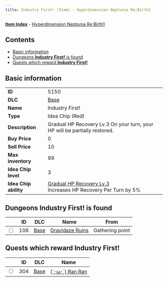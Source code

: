 ```yaml
---
title: Industry First! (Item) - Hyperdimension Neptunia Re;Birth1
---
```


[**Item Index**](/neptunia/rb1/item/index.html) - [Hyperdimension Neptunia Re;Birth1](/neptunia/rb1)

## Contents

- [Basic information](#basic-information)
- [Dungeons **Industry First!** is found](#dungeons-industry-first-is-found)
- [Quests which reward **Industry First!**](#quests-which-reward-industry-first)

## Basic information

|   |   |
| -- | -- |
| **ID** | 5150 |
| **DLC** | [Base](/neptunia/rb1/dlc/1-base.html) |
| **Name** | Industry First! |
| **Type** | Idea Chip (Red) |
| **Description** | Gradual HP Recovery Lv.3 On your turn, your HP will be partially restored. |
| **Buy Price** | 0 |
| **Sell Price** | 10 |
| **Max inventory** | 99 |
| **Idea Chip level** | 3 |
| **Idea Chip ability** | [Gradual HP Recovery Lv.3](/neptunia/rb1/avatar/1-9649-gradual-hp-recovery-lv-3.html)<br />Increases HP Recovery Per Turn by 5% |


## Dungeons **Industry First!** is found

|    | ID | DLC | Name | From |
| -- | -- | --- | ---- | ---- |
| <input type="checkbox" id="rb1-dungeon-1-106" class="trackbox" /> | 106 | [Base](/neptunia/rb1/dlc/1-base.html) | [Gravidaze Ruins](/neptunia/rb1/dungeon/1-106-gravidaze-ruins.html) | Gathering point |


## Quests which reward **Industry First!**

|    | ID | DLC | Name |
| -- | -- | --- | ---- |
| <input type="checkbox" id="rb1-quest-1-304" class="trackbox" /> | 304 | [Base](/neptunia/rb1/dlc/1-base.html) | [(´･ω･`) Ran Ran](/neptunia/rb1/quest/1-304-ran-ran.html) |
